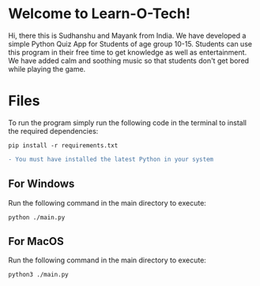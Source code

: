 # Welcome to Learn-O-Tech!

Hi, there this is Sudhanshu and Mayank from India. We have developed a simple Python Quiz App for Students of age group 10-15. Students can use this program in their free time to get knowledge as well as entertainment. We have added calm and soothing music so that students don't get bored while playing the game.


# Files

To run the program simply run the following code in the terminal to install the required dependencies:
```
pip install -r requirements.txt
```
```diff
- You must have installed the latest Python in your system
```

## For Windows
Run the following command in the main directory to execute:
```
python ./main.py
```
## For MacOS
Run the following command in the main directory to execute:
```
python3 ./main.py
```